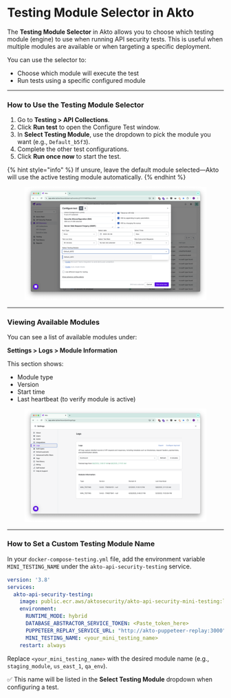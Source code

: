 # Testing Module Selector in Akto

The **Testing Module Selector** in Akto allows you to choose which testing module (engine) to use when running API security tests. This is useful when multiple modules are available or when targeting a specific deployment.

You can use the selector to:

* Choose which module will execute the test
* Run tests using a specific configured module

***

### How to Use the Testing Module Selector

1. Go to **Testing > API Collections**.
2. Click **Run test** to open the Configure Test window.
3. In **Select Testing Module**, use the dropdown to pick the module you want (e.g., `Default_b5f3`).
4. Complete the other test configurations.
5. Click **Run once now** to start the test.

{% hint style="info" %}
If unsure, leave the default module selected—Akto will use the active testing module automatically.
{% endhint %}

<figure><img src="../../.gitbook/assets/image (2) (1) (1) (1) (1) (1).png" alt=""><figcaption></figcaption></figure>

***

### Viewing Available Modules

You can see a list of available modules under:

**Settings > Logs > Module Information**

This section shows:

* Module type
* Version
* Start time
* Last heartbeat (to verify module is active)

<figure><img src="../../.gitbook/assets/image (1) (1) (1) (1) (1) (1) (1) (1) (1) (1) (1).png" alt=""><figcaption></figcaption></figure>

***

### How to Set a Custom Testing Module Name

In your `docker-compose-testing.yml` file, add the environment variable `MINI_TESTING_NAME` under the `akto-api-security-testing` service.

```yaml
version: '3.8'
services:
  akto-api-security-testing:
    image: public.ecr.aws/aktosecurity/akto-api-security-mini-testing:latest
    environment:
      RUNTIME_MODE: hybrid
      DATABASE_ABSTRACTOR_SERVICE_TOKEN: <Paste_token_here>
      PUPPETEER_REPLAY_SERVICE_URL: "http://akto-puppeteer-replay:3000"
      MINI_TESTING_NAME: <your_mini_testing_name>
    restart: always
```

Replace `<your_mini_testing_name>` with the desired module name (e.g., `staging_module`, `us_east_1`, `qa_env`).

✅ This name will be listed in the **Select Testing Module** dropdown when configuring a test.
